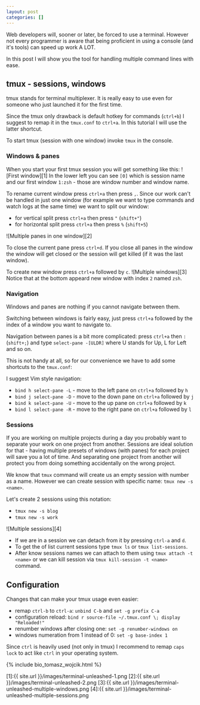 ```yaml
---
layout: post
categories: []
---
```

Web developers will, sooner or later, be forced to use a terminal.
However not every programmer is aware that being proficient in using a console 
(and it's tools) can speed up work A LOT.

In this post I will show you the tool for handling multiple command lines with
ease.

## tmux - sessions, windows

tmux stands for terminal multiplexer. It is really easy to use even for someone
who just launched it for the first time.

Since the tmux only drawback is default hotkey for commands (`ctrl+b`) I suggest
to remap it in the `tmux.conf` to `ctrl+a`. In this tutorial I will use the
latter shortcut.

To start tmux (session with one window) invoke `tmux` in the console.

### Windows & panes

When you start your first tmux session you will get something like this:
![First window][1]
In the lower left you can see `[0]` which is session name and our first window
`1:zsh` - those are window number and window name.

To rename current window press `ctrl+a` then press `,`.
Since our work can't be handled in just one window (for example we want to type
commands and watch logs at the same time) we want to split our window:

* for vertical split press `ctrl+a` then press `"` (`shift+"`)
* for horizontal split press `ctrl+a` then press `%` (`shift+5`)

![Multiple panes in one window][2]

To close the current pane press `ctrl+d`. If you close all panes in the window
the window will get closed or the session will get killed (if it was the last
window).

To create new window press `ctrl+a` followed by `c`.
![Multiple windows][3]
Notice that at the bottom appeard new window with index `2` named `zsh`.

### Navigation

Windows and panes are nothing if you cannot navigate between them.

Switching between windows is fairly easy, just press `ctrl+a` followed by the
index of a window you want to navigate to.

Navigation between panes is a bit more complicated:
press `ctrl+a` then `:` (`shift+;`) and type `select-pane -[ULDR]` where U 
stands for Up, L for Left and so on.

This is not handy at all, so for our convenience we have to add some shortcuts
to the `tmux.conf`:

I suggest Vim style navigation:

* `bind h select-pane -L` - move to the left pane on `ctrl+a` followed by `h`
* `bind j select-pane -D` - move to the down pane on `ctrl+a` followed by `j`
* `bind k select-pane -U` - move to the up pane on `ctrl+a` followed by `k`
* `bind l select-pane -R` - move to the right pane on `ctrl+a` followed by `l`

### Sessions

If you are working on multiple projects during a day you probably want to
separate your work on one project from another. Sessions are ideal solution for
that - having multiple presets of windows (with panes) for each project will
save you a lot of time. And separating one project from another will protect you
from doing something accidentally on the wrong project.

We know that `tmux` command will create us an empty session with number as a name.
However we can create session with specific name: `tmux new -s <name>`.

Let's create 2 sessions using this notation:

* `tmux new -s blog`
* `tmux new -s work`

![Multiple sessions][4]

* If we are in a session we can detach from it by pressing `ctrl-a` and `d`.
* To get the of list current sessions type `tmux ls` or `tmux list-sessions`.
* After know sessions names we can attach to them using `tmux attach -t <name>`
or we can kill session via `tmux kill-session -t <name>` command.

## Configuration

Changes that can make your tmux usage even easier:

* remap `ctrl-b` to `ctrl-a`: `unbind C-b` and `set -g prefix C-a`
* configuration reload: `bind r source-file ~/.tmux.conf \; display "Reloaded!"`
* renumber windows after closing one: `set -g renumber-windows on`
* windows numeration from 1 instead of 0: `set -g base-index 1`

Since `ctrl` is heavily used (not only in tmux) I recommend to remap `caps lock`
to act like `ctrl` in your operating system.

{% include bio_tomasz_wojcik.html %}

[1]:{{ site.url }}/images/terminal-unleashed-1.png
[2]:{{ site.url }}/images/terminal-unleashed-2.png
[3]:{{ site.url }}/images/terminal-unleashed-multiple-windows.png
[4]:{{ site.url }}/images/terminal-unleashed-multiple-sessions.png
